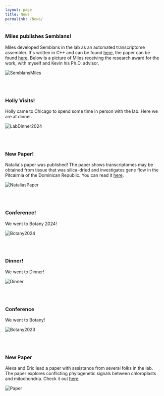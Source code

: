 ```yaml
---
layout: page
title: News
permalink: /News/
---
```







### Miles publishes Semblans!

Miles developed Semblans in the lab as an automated transcriptome assembler. It's written in C++ and can be found [here](https://github.com/gladshire/Semblans), the paper can be found [here](https://academic.oup.com/bioinformatics/article/41/1/btaf003/7950665). Below is a picture of Miles receiving the research award for the work, with myself and Kevin his Ph.D. advisor.

![SemblansMiles](https://walkerlab-uic.github.io/pictures/SemblansMiles.png)

<br>

<br>

### Holly Visits!

Holly came to Chicago to spend some time in person with the lab. Here we are at dinner.

![LabDinner2024](https://walkerlab-uic.github.io/pictures/LabDinner2024.jpeg)

<br>

<br>

### New Paper!

Natalia's paper was published! The paper shows transcriptomes may be obtained from tissue that was silica-dried and investigates gene flow in the Pitcairnia of the Dominican Republic. You can read it [here](https://academic.oup.com/aob/article/133/3/459/7512022).

![NataliasPaper](https://walkerlab-uic.github.io/pictures/NataliasPaper.jpg)

<br>

<br>

### Conference!

We went to Botany 2024!

![Botany2024](https://walkerlab-uic.github.io/pictures/Botany2024.png) 

<br>

<br>

### Dinner!

We went to Dinner!

![Dinner](https://walkerlab-uic.github.io/pictures/LabDinner.png)

<br>

<br>

### Conference

We went to Botany!

![Botany2023](https://walkerlab-uic.github.io/pictures/LabBotany.jpg)

<br>

<br>

### New Paper

Alexa and Eric lead a paper with assistance from several folks in the lab. The paper explores conflicting phylogenetic signals between chloroplasts and mitochondria. Check it out [here]( https://www.frontiersin.org/articles/10.3389/fpls.2023.1125107/full).

![Paper](https://walkerlab-uic.github.io/pictures/AlexaAndEricPaper.jpeg)
